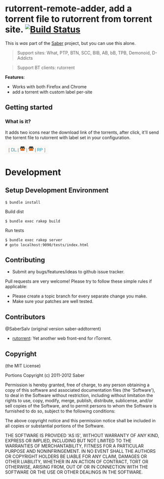 rutorrent-remote-adder, add a torrent file to rutorrent from torrent site.  [![Build Status](https://travis-ci.org/ezpuzz/rutorrent-remote-adder.svg?branch=master)](https://travis-ci.org/ezpuzz/rutorrent-remote-adder)
================================================================

This is *was* part of the [Saber](https://github.com/SaberSalv/saber) project, but you can use this alone.

> Support sites: What, PTP, BTN, SCC, BIB, AB, bB, TPB, Demonoid, D-Addicts

> Support BT clients: rutorrent

**Features**:

- Works with both Firefox and Chrome
- add a torrent with custom label per-site

Getting started
---------------

### What is it?

It adds two icons near the download link of the torrents, after click, it'll send the torrent file to rutorrent with label set in your configuration.

![Alt text](https://raw.githubusercontent.com/ezpuzz/rutorrent-remote-adder/master/snapshot.jpg "snapshot")

Development
===========

Setup Development Environment 
--------------------------

	$ bundle install

Build dist

	$ bundle exec rakep build

Run tests

	$ bundle exec rakep server
	# goto localhost:9090/tests/index.html

Contributing
-------------

* Submit any bugs/features/ideas to github issue tracker.

Pull requests are very welcome! Please try to follow these simple rules if applicable:

* Please create a topic branch for every separate change you make.
* Make sure your patches are well tested. 

Contributors
------------

@SaberSalv (original version saber-addtorrent)

* [rutorrent](https://github.com/Novik/ruTorrent): Yet another web front-end for rTorrent.

Copyright
---------

(the MIT License)

Portions Copyright (c) 2011-2012 Saber

Permission is hereby granted, free of charge, to any person obtaining a copy of this software and associated documentation files (the 'Software'), to deal in the Software without restriction, including without limitation the rights to use, copy, modify, merge, publish, distribute, sublicense, and/or sell copies of the Software, and to permit persons to whom the Software is furnished to do so, subject to the following conditions:

The above copyright notice and this permission notice shall be included in all copies or substantial portions of the Software.

THE SOFTWARE IS PROVIDED 'AS IS', WITHOUT WARRANTY OF ANY KIND, EXPRESS OR IMPLIED, INCLUDING BUT NOT LIMITED TO THE WARRANTIES OF MERCHANTABILITY, FITNESS FOR A PARTICULAR PURPOSE AND NONINFRINGEMENT.  IN NO EVENT SHALL THE AUTHORS OR COPYRIGHT HOLDERS BE LIABLE FOR ANY CLAIM, DAMAGES OR OTHER LIABILITY, WHETHER IN AN ACTION OF CONTRACT, TORT OR OTHERWISE, ARISING FROM, OUT OF OR IN CONNECTION WITH THE SOFTWARE OR THE USE OR OTHER DEALINGS IN THE SOFTWARE.
